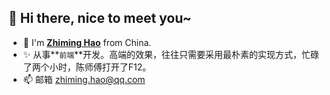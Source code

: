 ## 👋 Hi there, nice to meet you~

- 👀 I'm [**Zhiming Hao**](https://www.icehim.com/) from China.
- ✨ 从事**`前端`**开发。高端的效果，往往只需要采用最朴素的实现方式，忙碌了两个小时，陈师傅打开了F12。
- 📫 邮箱 zhiming.hao@qq.com

